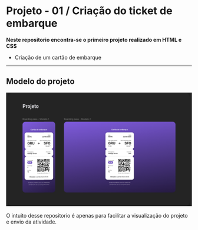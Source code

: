 # Projeto - 01 / Criação do ticket de embarque

**Neste repositorio encontra-se o primeiro projeto realizado em HTML e CSS**

- Criação de um cartão de embarque

---
## Modelo do projeto

![](./img/leyout-projeto01.png)

O intuito desse repositorio é apenas para facilitar a visualização do projeto e envio da atividade.
